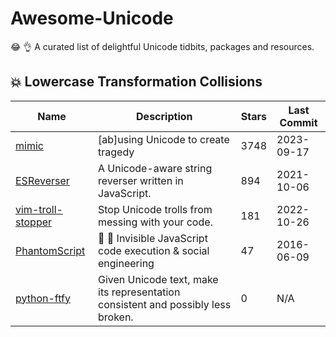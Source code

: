 # Awesome-Unicode

:joy: :ok_hand: A curated list of delightful Unicode tidbits, packages and resources.

## :collision: Lowercase Transformation Collisions

| Name                                                                | Description                                                                      | Stars | Last Commit |
|---------------------------------------------------------------------|----------------------------------------------------------------------------------|-------|-------------|
| [mimic](https://github.com/reinderien/mimic)                        | [ab]using Unicode to create tragedy                                              | 3748  | 2023-09-17  |
| [ESReverser](https://github.com/mathiasbynens/esrever)              | A Unicode-aware string reverser written in JavaScript.                           | 894   | 2021-10-06  |
| [vim-troll-stopper](https://github.com/vim-utils/vim-troll-stopper) | Stop Unicode trolls from messing with your code.                                 | 181   | 2022-10-26  |
| [PhantomScript](https://github.com/jagracey/PhantomScript)          | :ghost: :flashlight: Invisible JavaScript code execution & social engineering    | 47    | 2016-06-09  |
| [python-ftfy](https://github.com/LuminosoInsight/python-ftfy)       | Given Unicode text, make its representation consistent and possibly less broken. | 0     | N/A         |
